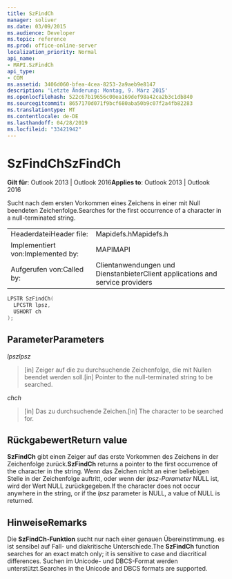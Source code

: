 ```yaml
---
title: SzFindCh
manager: soliver
ms.date: 03/09/2015
ms.audience: Developer
ms.topic: reference
ms.prod: office-online-server
localization_priority: Normal
api_name:
- MAPI.SzFindCh
api_type:
- COM
ms.assetid: 3406d060-bfea-4cea-8253-2a9aeb9e8147
description: 'Letzte Änderung: Montag, 9. März 2015'
ms.openlocfilehash: 522c67b19656c00ea169def98a42ca2b3c1db840
ms.sourcegitcommit: 8657170d071f9bcf680aba50b9c07f2a4fb82283
ms.translationtype: MT
ms.contentlocale: de-DE
ms.lasthandoff: 04/28/2019
ms.locfileid: "33421942"
---
```

# <a name="szfindch"></a><span data-ttu-id="4b66f-103">SzFindCh</span><span class="sxs-lookup"><span data-stu-id="4b66f-103">SzFindCh</span></span>
 
<span data-ttu-id="4b66f-104">**Gilt für**: Outlook 2013 | Outlook 2016</span><span class="sxs-lookup"><span data-stu-id="4b66f-104">**Applies to**: Outlook 2013 | Outlook 2016</span></span> 
  
<span data-ttu-id="4b66f-105">Sucht nach dem ersten Vorkommen eines Zeichens in einer mit Null beendeten Zeichenfolge.</span><span class="sxs-lookup"><span data-stu-id="4b66f-105">Searches for the first occurrence of a character in a null-terminated string.</span></span> 
  
|||
|:-----|:-----|
|<span data-ttu-id="4b66f-106">Headerdatei</span><span class="sxs-lookup"><span data-stu-id="4b66f-106">Header file:</span></span>  <br/> |<span data-ttu-id="4b66f-107">Mapidefs.h</span><span class="sxs-lookup"><span data-stu-id="4b66f-107">Mapidefs.h</span></span>  <br/> |
|<span data-ttu-id="4b66f-108">Implementiert von:</span><span class="sxs-lookup"><span data-stu-id="4b66f-108">Implemented by:</span></span>  <br/> |<span data-ttu-id="4b66f-109">MAPI</span><span class="sxs-lookup"><span data-stu-id="4b66f-109">MAPI</span></span>  <br/> |
|<span data-ttu-id="4b66f-110">Aufgerufen von:</span><span class="sxs-lookup"><span data-stu-id="4b66f-110">Called by:</span></span>  <br/> |<span data-ttu-id="4b66f-111">Clientanwendungen und Dienstanbieter</span><span class="sxs-lookup"><span data-stu-id="4b66f-111">Client applications and service providers</span></span>  <br/> |
   
```cpp
LPSTR SzFindCh(
  LPCSTR lpsz,
  USHORT ch
);
```

## <a name="parameters"></a><span data-ttu-id="4b66f-112">Parameter</span><span class="sxs-lookup"><span data-stu-id="4b66f-112">Parameters</span></span>

<span data-ttu-id="4b66f-113">_lpsz_</span><span class="sxs-lookup"><span data-stu-id="4b66f-113">_lpsz_</span></span>
  
> <span data-ttu-id="4b66f-114">[in] Zeiger auf die zu durchsuchende Zeichenfolge, die mit Nullen beendet werden soll.</span><span class="sxs-lookup"><span data-stu-id="4b66f-114">[in] Pointer to the null-terminated string to be searched.</span></span> 
    
<span data-ttu-id="4b66f-115">_ch_</span><span class="sxs-lookup"><span data-stu-id="4b66f-115">_ch_</span></span>
  
> <span data-ttu-id="4b66f-116">[in] Das zu durchsuchende Zeichen.</span><span class="sxs-lookup"><span data-stu-id="4b66f-116">[in] The character to be searched for.</span></span>
    
## <a name="return-value"></a><span data-ttu-id="4b66f-117">Rückgabewert</span><span class="sxs-lookup"><span data-stu-id="4b66f-117">Return value</span></span>

<span data-ttu-id="4b66f-118">**SzFindCh** gibt einen Zeiger auf das erste Vorkommen des Zeichens in der Zeichenfolge zurück.</span><span class="sxs-lookup"><span data-stu-id="4b66f-118">**SzFindCh** returns a pointer to the first occurrence of the character in the string.</span></span> <span data-ttu-id="4b66f-119">Wenn das Zeichen nicht an einer beliebigen Stelle in der Zeichenfolge auftritt, oder wenn der  _lpsz-Parameter_ NULL ist, wird der Wert NULL zurückgegeben.</span><span class="sxs-lookup"><span data-stu-id="4b66f-119">If the character does not occur anywhere in the string, or if the  _lpsz_ parameter is NULL, a value of NULL is returned.</span></span> 
  
## <a name="remarks"></a><span data-ttu-id="4b66f-120">Hinweise</span><span class="sxs-lookup"><span data-stu-id="4b66f-120">Remarks</span></span>

<span data-ttu-id="4b66f-121">Die **SzFindCh-Funktion** sucht nur nach einer genauen Übereinstimmung. es ist sensibel auf Fall- und diakritische Unterschiede.</span><span class="sxs-lookup"><span data-stu-id="4b66f-121">The **SzFindCh** function searches for an exact match only; it is sensitive to case and diacritical differences.</span></span> <span data-ttu-id="4b66f-122">Suchen im Unicode- und DBCS-Format werden unterstützt.</span><span class="sxs-lookup"><span data-stu-id="4b66f-122">Searches in the Unicode and DBCS formats are supported.</span></span> 
  

